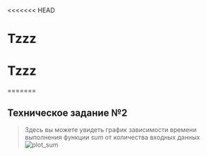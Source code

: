 <<<<<<< HEAD
# Tzzz
# Tzzz
=======
 ## Техническое задание №2
>Здесь вы можете увидеть график зависимости времени выполнения функции $sum$ от количества входных данных
>![plot_sum](https://github.com/Theawtm/Tz2/assets/152091331/15d5e42f-4429-4eb4-bb3e-93e64f83a7a3)


